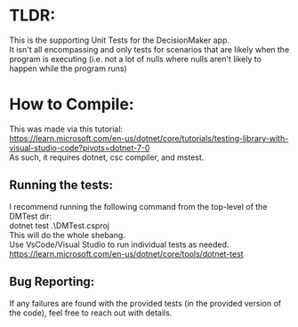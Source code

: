 # TLDR:
This is the supporting Unit Tests for the DecisionMaker app.\
It isn't all encompassing and only tests for scenarios that are likely when
the program is executing (i.e. not a lot of nulls where nulls aren't likely to happen while the program runs)

# How to Compile:
This was made via this tutorial:\
https://learn.microsoft.com/en-us/dotnet/core/tutorials/testing-library-with-visual-studio-code?pivots=dotnet-7-0
<br>
As such, it requires dotnet, csc compiler, and mstest.

## Running the tests:
I recommend running the following command from the top-level of the DMTest dir:\
dotnet test .\DMTest.csproj
<br>
This will do the whole shebang.\
Use VsCode/Visual Studio to run individual tests as needed.
<br>
https://learn.microsoft.com/en-us/dotnet/core/tools/dotnet-test

## Bug Reporting:
If any failures are found with the provided tests (in the provided version of the code), feel free to reach out with details.

